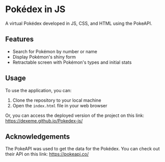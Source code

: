 # Pokédex in JS

A virtual Pokédex developed in JS, CSS, and HTML using the PokeAPI.

## Features

- Search for Pokémon by number or name
- Display Pokémon's shiny form
- Retractable screen with Pokémon's types and initial stats

## Usage

To use the application, you can:

1. Clone the repository to your local machine
2. Open the `index.html` file in your web browser

Or, you can access the deployed version of the project on this link: https://dexeme.github.io/Pokedex-js/

## Acknowledgements

The PokeAPI was used to get the data for the Pokédex. You can check out their API on this link: https://pokeapi.co/

